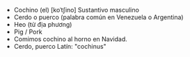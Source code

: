 - Cochino (el)	[koˈtʃino]	Sustantivo masculino  
- Cerdo o puerco (palabra común en Venezuela o Argentina)  
- Heo (từ địa phương)  
- Pig / Pork  
- Comimos cochino al horno en Navidad.  
- Cerdo, puerco	Latín: "cochinus"